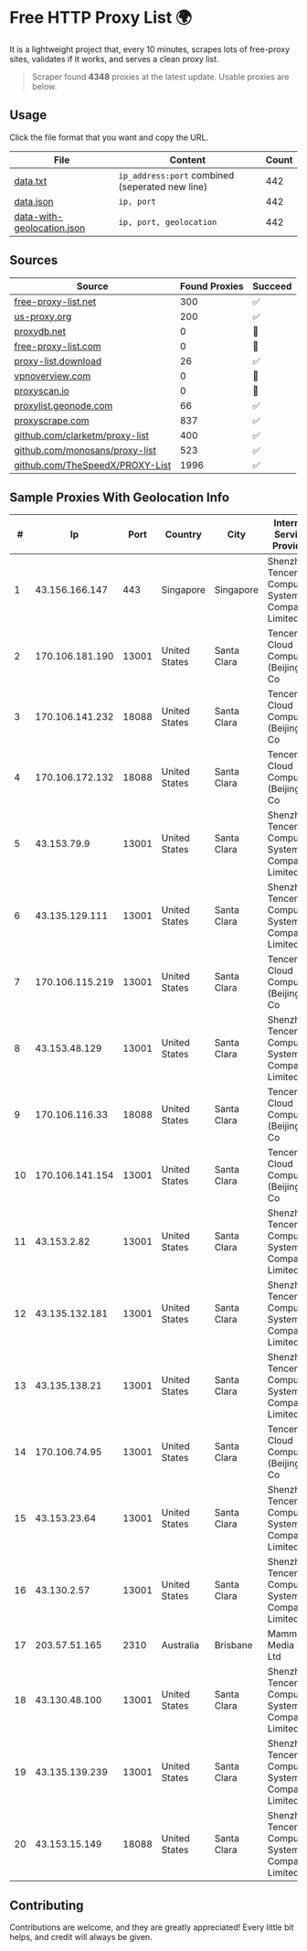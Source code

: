 
# Free HTTP Proxy List 🌍

It is a lightweight project that, every 10 minutes, scrapes lots of free-proxy sites, validates if it works, and serves a clean proxy list.


> Scraper found **4348** proxies at the latest update. Usable proxies are below.

## Usage

Click the file format that you want and copy the URL.


|File|Content|Count|
|----|-------|-----|
|[data.txt](https://raw.githubusercontent.com/themiralay/Proxy-List-World/master/data.txt)|`ip_address:port` combined (seperated new line)|442|
|[data.json](https://raw.githubusercontent.com/themiralay/Proxy-List-World/master/data.json)|`ip, port`|442|
|[data-with-geolocation.json](https://raw.githubusercontent.com/themiralay/Proxy-List-World/master/data-with-geolocation.json)|`ip, port, geolocation`|442|

## Sources

|Source|Found Proxies|Succeed|
|------|-------------|-------|
|[free-proxy-list.net](https://free-proxy-list.net)|300|✅|
|[us-proxy.org](https://www.us-proxy.org)|200|✅|
|[proxydb.net](http://proxydb.net)|0|🚫|
|[free-proxy-list.com](https://free-proxy-list.com/?page=&port=&type%5B%5D=http&type%5B%5D=https&up_time=0&search=Search)|0|🚫|
|[proxy-list.download](https://www.proxy-list.download/HTTP)|26|✅|
|[vpnoverview.com](https://vpnoverview.com/privacy/anonymous-browsing/free-proxy-servers)|0|🚫|
|[proxyscan.io](https://www.proxyscan.io)|0|🚫|
|[proxylist.geonode.com](https://proxylist.geonode.com/api/proxy-list?limit=300&page=1&sort_by=lastChecked&sort_type=desc&protocols=http,https)|66|✅|
|[proxyscrape.com](https://api.proxyscrape.com/v2/?request=displayproxies&protocol=http&timeout=10000&country=all&ssl=all&anonymity=all)|837|✅|
|[github.com/clarketm/proxy-list](https://raw.githubusercontent.com/clarketm/proxy-list/master/proxy-list-raw.txt)|400|✅|
|[github.com/monosans/proxy-list](https://raw.githubusercontent.com/monosans/proxy-list/main/proxies/http.txt)|523|✅|
|[github.com/TheSpeedX/PROXY-List](https://raw.githubusercontent.com/TheSpeedX/PROXY-List/master/http.txt)|1996|✅|


## Sample Proxies With Geolocation Info

|#|Ip|Port|Country|City|Internet Service Provider|
|-|--|----|-------|----|-------------------------|
|1|43.156.166.147|443|Singapore|Singapore|Shenzhen Tencent Computer Systems Company Limited|
|2|170.106.181.190|13001|United States|Santa Clara|Tencent Cloud Computing (Beijing) Co|
|3|170.106.141.232|18088|United States|Santa Clara|Tencent Cloud Computing (Beijing) Co|
|4|170.106.172.132|18088|United States|Santa Clara|Tencent Cloud Computing (Beijing) Co|
|5|43.153.79.9|13001|United States|Santa Clara|Shenzhen Tencent Computer Systems Company Limited|
|6|43.135.129.111|13001|United States|Santa Clara|Shenzhen Tencent Computer Systems Company Limited|
|7|170.106.115.219|13001|United States|Santa Clara|Tencent Cloud Computing (Beijing) Co|
|8|43.153.48.129|13001|United States|Santa Clara|Shenzhen Tencent Computer Systems Company Limited|
|9|170.106.116.33|18088|United States|Santa Clara|Tencent Cloud Computing (Beijing) Co|
|10|170.106.141.154|13001|United States|Santa Clara|Tencent Cloud Computing (Beijing) Co|
|11|43.153.2.82|13001|United States|Santa Clara|Shenzhen Tencent Computer Systems Company Limited|
|12|43.135.132.181|13001|United States|Santa Clara|Shenzhen Tencent Computer Systems Company Limited|
|13|43.135.138.21|13001|United States|Santa Clara|Shenzhen Tencent Computer Systems Company Limited|
|14|170.106.74.95|13001|United States|Santa Clara|Tencent Cloud Computing (Beijing) Co|
|15|43.153.23.64|13001|United States|Santa Clara|Shenzhen Tencent Computer Systems Company Limited|
|16|43.130.2.57|13001|United States|Santa Clara|Shenzhen Tencent Computer Systems Company Limited|
|17|203.57.51.165|2310|Australia|Brisbane|Mammoth Media Pty Ltd|
|18|43.130.48.100|13001|United States|Santa Clara|Shenzhen Tencent Computer Systems Company Limited|
|19|43.135.139.239|13001|United States|Santa Clara|Shenzhen Tencent Computer Systems Company Limited|
|20|43.153.15.149|18088|United States|Santa Clara|Shenzhen Tencent Computer Systems Company Limited|



## Contributing

Contributions are welcome, and they are greatly appreciated! Every
little bit helps, and credit will always be given.

